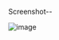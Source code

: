 
Screenshot--

![image](https://github.com/Anand9598/Portfolio-Website/assets/141264098/931ce370-b1b0-44af-87d2-25ea580b8fe5)

